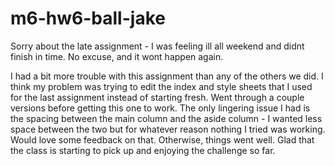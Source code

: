 # m6-hw6-ball-jake

Sorry about the late assignment - I was feeling ill all weekend and didnt finish in time. No excuse, and it wont happen again.

I had a bit more trouble with this assignment than any of the others we did. I think my problem was trying to edit the index and style sheets that I used for the last assignment instead of starting fresh. Went through a couple versions before getting this one to work. The only lingering issue I had is the spacing between the main column and the aside column - I wanted less space between the two but for whatever reason nothing I tried was working. Would love some feedback on that.
Otherwise, things went well. Glad that the class is starting to pick up and enjoying the challenge so far.